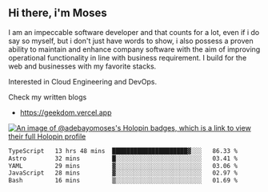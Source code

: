 ## Hi there, i'm Moses

I am an impeccable software developer and that counts for a lot, even if i do say so myself, but i don't just have words to show, i also possess a proven ability to maintain and enhance company software with the aim of improving operational functionality in line with business requirement. I build for the web and businesses with my favorite stacks.

Interested in Cloud Engineering and DevOps.

Check my written blogs
- https://geekdom.vercel.app

[![An image of @adebayomoses's Holopin badges, which is a link to view their full Holopin profile](https://holopin.me/adebayomoses)](https://holopin.io/@adebayomoses)

<!--START_SECTION:waka-->

```txt
TypeScript   13 hrs 48 mins  █████████████████████▓░░░   86.33 %
Astro        32 mins         █░░░░░░░░░░░░░░░░░░░░░░░░   03.41 %
YAML         29 mins         ▓░░░░░░░░░░░░░░░░░░░░░░░░   03.06 %
JavaScript   28 mins         ▓░░░░░░░░░░░░░░░░░░░░░░░░   02.97 %
Bash         16 mins         ▒░░░░░░░░░░░░░░░░░░░░░░░░   01.69 %
```

<!--END_SECTION:waka-->
